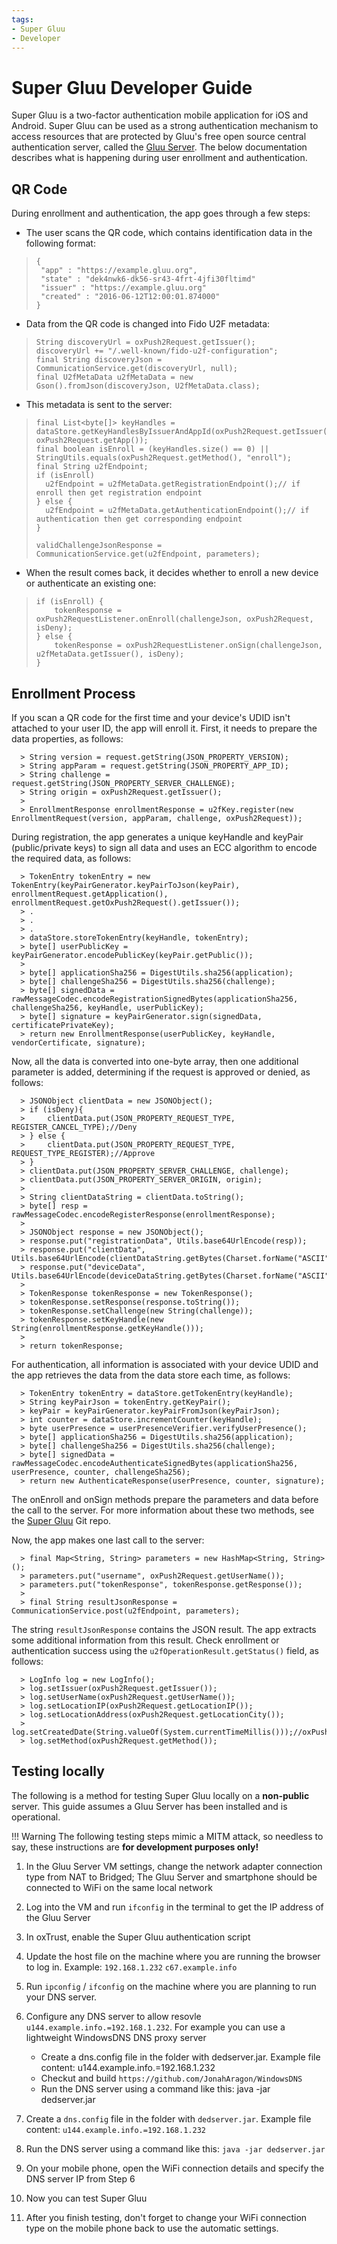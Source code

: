 ```yaml
---
tags:
- Super Gluu
- Developer
---
```


# Super Gluu Developer Guide

Super Gluu is a two-factor authentication mobile application for iOS and Android. Super Gluu can be used as a strong 
authentication mechanism to access resources that are protected by Gluu's free open source central authentication 
server, called the [Gluu Server](https://gluu.org/gluu-server). The below documentation describes what is happening
during user enrollment and authentication.

## QR Code
During enrollment and authentication, the app goes through a few steps:

- The user scans the QR code, which contains identification data in the following format:

> ``` 
  > {
  >  "app" : "https://example.gluu.org",
  >  "state" : "dek4nwk6-dk56-sr43-4frt-4jfi30fltimd"
  >  "issuer" : "https://example.gluu.org"
  >  "created" : "2016-06-12T12:00:01.874000"
  > }
  > ``` 

- Data from the QR code is changed into Fido U2F metadata:

> ```  
  > String discoveryUrl = oxPush2Request.getIssuer();
  > discoveryUrl += "/.well-known/fido-u2f-configuration";
  > final String discoveryJson = CommunicationService.get(discoveryUrl, null);
  > final U2fMetaData u2fMetaData = new Gson().fromJson(discoveryJson, U2fMetaData.class);
  > ```

- This metadata is sent to the server:

> ``` 
  > final List<byte[]> keyHandles = dataStore.getKeyHandlesByIssuerAndAppId(oxPush2Request.getIssuer(),
  > oxPush2Request.getApp());
  > final boolean isEnroll = (keyHandles.size() == 0) || StringUtils.equals(oxPush2Request.getMethod(), "enroll");
  > final String u2fEndpoint;
  > if (isEnroll) 
  >   u2fEndpoint = u2fMetaData.getRegistrationEndpoint();// if enroll then get registration endpoint
  > } else {
  >   u2fEndpoint = u2fMetaData.getAuthenticationEndpoint();// if authentication then get corresponding endpoint
  > }
  >
  > validChallengeJsonResponse = CommunicationService.get(u2fEndpoint, parameters);
  > ``` 

- When the result comes back, it decides whether to enroll a new device or authenticate an existing one:

> ``` 
  > if (isEnroll) {
  >     tokenResponse = oxPush2RequestListener.onEnroll(challengeJson, oxPush2Request, isDeny);
  > } else {
  >     tokenResponse = oxPush2RequestListener.onSign(challengeJson, u2fMetaData.getIssuer(), isDeny);
  > }
  > ``` 

## Enrollment Process

If you scan a QR code for the first time and your device's UDID isn't attached to your user ID, the app will 
enroll it. First, it needs to prepare the data properties, as follows:
``` 
  > String version = request.getString(JSON_PROPERTY_VERSION);
  > String appParam = request.getString(JSON_PROPERTY_APP_ID);
  > String challenge = request.getString(JSON_PROPERTY_SERVER_CHALLENGE);
  > String origin = oxPush2Request.getIssuer();
  >
  > EnrollmentResponse enrollmentResponse = u2fKey.register(new EnrollmentRequest(version, appParam, challenge, oxPush2Request));
``` 

During registration, the app generates a unique keyHandle and keyPair (public/private keys) to sign all data and 
uses an ECC algorithm to encode the required data, as follows:

``` 
  > TokenEntry tokenEntry = new TokenEntry(keyPairGenerator.keyPairToJson(keyPair), enrollmentRequest.getApplication(), enrollmentRequest.getOxPush2Request().getIssuer());
  > .
  > .
  > .
  > dataStore.storeTokenEntry(keyHandle, tokenEntry);
  > byte[] userPublicKey = keyPairGenerator.encodePublicKey(keyPair.getPublic());
  >
  > byte[] applicationSha256 = DigestUtils.sha256(application);
  > byte[] challengeSha256 = DigestUtils.sha256(challenge);
  > byte[] signedData = rawMessageCodec.encodeRegistrationSignedBytes(applicationSha256, challengeSha256, keyHandle, userPublicKey);
  > byte[] signature = keyPairGenerator.sign(signedData, certificatePrivateKey);
  > return new EnrollmentResponse(userPublicKey, keyHandle, vendorCertificate, signature);
``` 

Now, all the data is converted into one-byte array, then one additional parameter is added, determining if 
the request is approved or denied, as follows:

```
  > JSONObject clientData = new JSONObject();
  > if (isDeny){
  >     clientData.put(JSON_PROPERTY_REQUEST_TYPE, REGISTER_CANCEL_TYPE);//Deny
  > } else {
  >     clientData.put(JSON_PROPERTY_REQUEST_TYPE, REQUEST_TYPE_REGISTER);//Approve
  > }
  > clientData.put(JSON_PROPERTY_SERVER_CHALLENGE, challenge);
  > clientData.put(JSON_PROPERTY_SERVER_ORIGIN, origin);
  >
  > String clientDataString = clientData.toString();
  > byte[] resp = rawMessageCodec.encodeRegisterResponse(enrollmentResponse);
  >  
  > JSONObject response = new JSONObject();
  > response.put("registrationData", Utils.base64UrlEncode(resp));
  > response.put("clientData", Utils.base64UrlEncode(clientDataString.getBytes(Charset.forName("ASCII"))));
  > response.put("deviceData", Utils.base64UrlEncode(deviceDataString.getBytes(Charset.forName("ASCII"))));
  >
  > TokenResponse tokenResponse = new TokenResponse();
  > tokenResponse.setResponse(response.toString());
  > tokenResponse.setChallenge(new String(challenge));
  > tokenResponse.setKeyHandle(new String(enrollmentResponse.getKeyHandle()));
  >
  > return tokenResponse;
```

For authentication, all information is associated with your device UDID and the app retrieves the data from the 
data store each time, as follows:

```
  > TokenEntry tokenEntry = dataStore.getTokenEntry(keyHandle);
  > String keyPairJson = tokenEntry.getKeyPair();
  > keyPair = keyPairGenerator.keyPairFromJson(keyPairJson);
  > int counter = dataStore.incrementCounter(keyHandle);
  > byte userPresence = userPresenceVerifier.verifyUserPresence();
  > byte[] applicationSha256 = DigestUtils.sha256(application);
  > byte[] challengeSha256 = DigestUtils.sha256(challenge);
  > byte[] signedData = rawMessageCodec.encodeAuthenticateSignedBytes(applicationSha256, userPresence, counter, challengeSha256);
  > return new AuthenticateResponse(userPresence, counter, signature);
```

The onEnroll and onSign methods prepare the parameters and data before the call to the server. For more 
information about these two methods, see the [Super Gluu](https://github.com/GluuFederation/oxPush3) Git repo.

Now, the app makes one last call to the server:

```
  > final Map<String, String> parameters = new HashMap<String, String>();
  > parameters.put("username", oxPush2Request.getUserName());
  > parameters.put("tokenResponse", tokenResponse.getResponse());
  > 
  > final String resultJsonResponse = CommunicationService.post(u2fEndpoint, parameters);
```

The string `resultJsonResponse` contains the JSON result. The app extracts some additional information 
from this result. Check enrollment or authentication success using the `u2fOperationResult.getStatus()` field, 
as follows:

``` 
  > LogInfo log = new LogInfo();
  > log.setIssuer(oxPush2Request.getIssuer());
  > log.setUserName(oxPush2Request.getUserName());
  > log.setLocationIP(oxPush2Request.getLocationIP());
  > log.setLocationAddress(oxPush2Request.getLocationCity());
  > log.setCreatedDate(String.valueOf(System.currentTimeMillis()));//oxPush2Request.getCreated());
  > log.setMethod(oxPush2Request.getMethod());
```

## Testing locally

The following is a method for testing Super Gluu locally on a **non-public** server. This guide assumes a Gluu Server has been installed and is operational.

!!! Warning
    The following testing steps mimic a MITM attack, so needless to say, these instructions are **for development purposes only!**

1. In the Gluu Server VM settings, change the network adapter connection type from NAT to Bridged; The Gluu 
Server and smartphone should be connected to WiFi on the same local network

1. Log into the VM and run `ifconfig` in the terminal to get the IP address of the Gluu Server

1. In oxTrust, enable the Super Gluu authentication script

1. Update the host file on the machine where you are running the browser to log 
in. Example: `192.168.1.232`    `c67.example.info`

1. Run `ipconfig` / `ifconfig` on the machine where you are planning to run your DNS server.

1. Configure any DNS server to allow resovle `u144.example.info.=192.168.1.232`. For example you can 
use a lightweight WindowsDNS DNS proxy server

    - Create a dns.config file in the folder with dedserver.jar. Example file content: u144.example.info.=192.168.1.232
    - Checkut and build `https://github.com/JonahAragon/WindowsDNS`
    - Run the DNS server using a command like this: java -jar dedserver.jar

1. Create a `dns.config` file in the folder with `dedserver.jar`. Example file 
content: `u144.example.info.=192.168.1.232`

1. Run the DNS server using a command like this: `java -jar dedserver.jar`

1. On your mobile phone, open the WiFi connection details and specify the DNS server IP from Step 6

1. Now you can test Super Gluu

1. After you finish testing, don't forget to change your WiFi connection type on the mobile phone back 
to use the automatic settings.